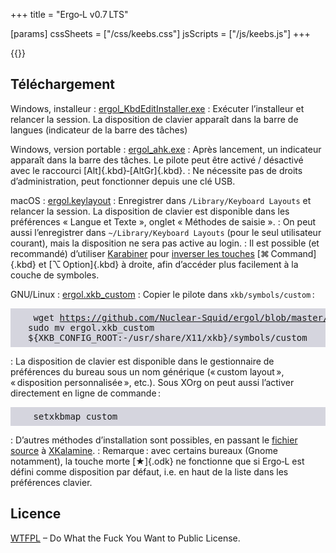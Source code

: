 +++
title = "Ergo‑L v0.7 LTS"

[params]
cssSheets = ["/css/keebs.css"]
jsScripts = ["/js/keebs.js"]
+++


<style>
  dt { font-weight: bold; }
  dd p { margin: 0.2em 0; }
  code { font-family: monospace; text-transform: none; }
  pre { background-color: #6684; padding: 0.5em 2em; }
</style>

{{<x-keyboard layout="ergol">}}


Téléchargement
--------------------------------------------------------------------------------

Windows, installeur : [ergol_KbdEditInstaller.exe][]
: Exécuter l’installeur et relancer la session. La disposition de clavier
apparaît dans la barre de langues (indicateur de la barre des tâches)

Windows, version portable : [ergol_ahk.exe][]
: Après lancement, un indicateur apparaît dans la barre des tâches. Le pilote
peut être activé / désactivé avec le raccourci [Alt]{.kbd}‑[AltGr]{.kbd}.
: Ne nécessite pas de droits d’administration, peut fonctionner depuis une clé USB.

macOS : [ergol.keylayout][]
: Enregistrer dans `/Library/Keyboard Layouts` et relancer la session. La
disposition de clavier est disponible dans les préférences « Langue et Texte »,
onglet « Méthodes de saisie ».
: On peut aussi l’enregistrer dans `~/Library/Keyboard Layouts` (pour le seul
utilisateur courant), mais la disposition ne sera pas active au login.
: Il est possible (et recommandé) d’utiliser [Karabiner][] pour [inverser les
touches](karabiner_settings.png) [⌘ Command]{.kbd} et [⌥ Option]{.kbd} à droite,
afin d’accéder plus facilement à la couche de symboles.

GNU/Linux : [ergol.xkb_custom][]
: Copier le pilote dans `xkb/symbols/custom` : <pre>
    wget https://github.com/Nuclear-Squid/ergol/blob/master/0_7_0/ergol.xkb_custom
    sudo mv ergol.xkb_custom ${XKB_CONFIG_ROOT:-/usr/share/X11/xkb}/symbols/custom </pre>
: La disposition de clavier est disponible dans le gestionnaire de préférences du
bureau sous un nom générique (« custom layout », « disposition personnalisée »,
etc.). Sous XOrg on peut aussi l’activer directement en ligne de commande : <pre>
    setxkbmap custom </pre>
: D’autres méthodes d’installation sont possibles, en passant le [fichier
source][] à [XKalamine][].
: Remarque : avec certains bureaux (Gnome notamment), la touche morte [★]{.odk}
ne fonctionne que si Ergo‑L est défini comme disposition par défaut, i.e. en
haut de la liste dans les préférences clavier.


Licence
--------------------------------------------------------------------------------

[WTFPL](http://wtfpl.net/) – Do What the Fuck You Want to Public License.


[fichier source]:             /layouts/ergol.toml
[ergol_KbdEditInstaller.exe]: https://github.com/Nuclear-Squid/ergol/raw/main/0_7_0/ergol_KbdEditInstaller.exe
[ergol_ahk.exe]:              https://github.com/Nuclear-Squid/ergol/raw/main/0_7_0/ergol_ahk.exe
[ergol.keylayout]:            https://github.com/Nuclear-Squid/ergol/raw/main/0_7_0/ergol.keylayout
[ergol.xkb_custom]:           https://github.com/Nuclear-Squid/ergol/raw/main/0_7_0/ergol.xkb_custom
[XKalamine]:                  https://github.com/OneDeadKey/kalamine#xkalamine
[Karabiner]:                  https://karabiner-elements.pqrs.org
